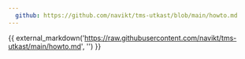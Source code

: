 ```yaml
---
  github: https://github.com/navikt/tms-utkast/blob/main/howto.md
---
```

{{ external_markdown('https://raw.githubusercontent.com/navikt/tms-utkast/main/howto.md', '') }}
